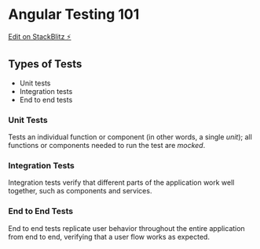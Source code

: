 # Angular Testing 101

[Edit on StackBlitz ⚡️](https://stackblitz.com/edit/angular-testing-101)

## Types of Tests
- Unit tests
- Integration tests
- End to end tests

### Unit Tests
Tests an individual function or component (in other words, a single _unit_); all functions or components needed to run the test are _mocked_. 

### Integration Tests
Integration tests verify that different parts of the application work well together, such as components and services.

### End to End Tests
End to end tests replicate user behavior throughout the entire application from end to end, verifying that a user flow works as expected.